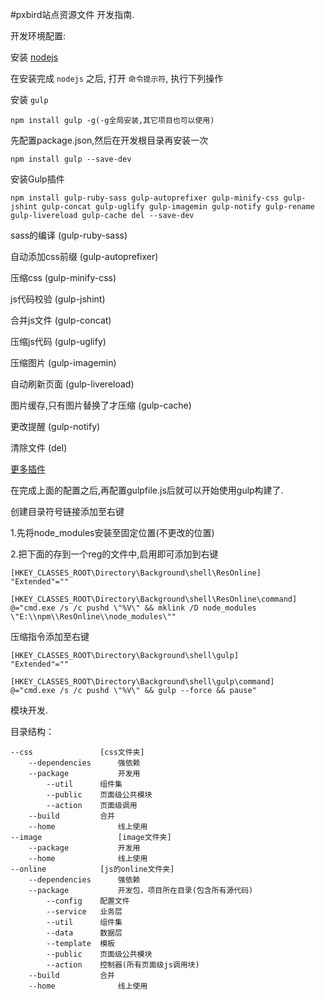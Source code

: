 #pxbird站点资源文件 开发指南.

开发环境配置:

安装 [nodejs](http://nodejs.org)

在安装完成 `nodejs` 之后, 打开 `命令提示符`, 执行下列操作

安装 `gulp`
```
npm install gulp -g(-g全局安装,其它项目也可以使用)
```

先配置package.json,然后在开发根目录再安装一次
```
npm install gulp --save-dev
```

安装Gulp插件
```
npm install gulp-ruby-sass gulp-autoprefixer gulp-minify-css gulp-jshint gulp-concat gulp-uglify gulp-imagemin gulp-notify gulp-rename gulp-livereload gulp-cache del --save-dev
```

sass的编译 (gulp-ruby-sass)

自动添加css前缀 (gulp-autoprefixer)

压缩css (gulp-minify-css)

js代码校验 (gulp-jshint)

合并js文件 (gulp-concat)

压缩js代码 (gulp-uglify)

压缩图片 (gulp-imagemin)

自动刷新页面 (gulp-livereload)

图片缓存,只有图片替换了才压缩 (gulp-cache)

更改提醒 (gulp-notify)

清除文件 (del)

[更多插件](http://gratimax.net/search-gulp-plugins/)


在完成上面的配置之后,再配置gulpfile.js后就可以开始使用gulp构建了.

创建目录符号链接添加至右键

1.先将node_modules安装至固定位置(不更改的位置)

2.把下面的存到一个reg的文件中,启用即可添加到右键
```
[HKEY_CLASSES_ROOT\Directory\Background\shell\ResOnline]
"Extended"=""
```

```
[HKEY_CLASSES_ROOT\Directory\Background\shell\ResOnline\command]
@="cmd.exe /s /c pushd \"%V\" && mklink /D node_modules \"E:\\npm\\ResOnline\\node_modules\""
```

压缩指令添加至右键
```
[HKEY_CLASSES_ROOT\Directory\Background\shell\gulp]
"Extended"=""
```
```
[HKEY_CLASSES_ROOT\Directory\Background\shell\gulp\command]
@="cmd.exe /s /c pushd \"%V\" && gulp --force && pause"
```


模块开发.

目录结构：
```
--css			    [css文件夹]
	--dependencies		强依赖
	--package     		开发用
		--util 		组件集
		--public	页面级公共模块
		--action	页面级调用
	--build			合并
	--home        		线上使用
--image		      	    [image文件夹]
	--package     		开发用
	--home        		线上使用
--online		    [js的online文件夹]
	--dependencies		强依赖
	--package	    	开发包，项目所在目录(包含所有源代码)
		--config	配置文件
		--service	业务层
		--util		组件集
		--data		数据层
		--template	模板
		--public	页面级公共模块
		--action	控制器(所有页面级js调用块)
	--build			合并
	--home        		线上使用
```
